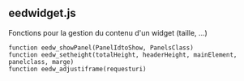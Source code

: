 ## eedwidget.js
Fonctions pour la gestion du contenu d'un widget (taille, ...) 
```
function eedw_showPanel(PanelIdtoShow, PanelsClass)
function eedw_setheight(totalHeight, headerHeight, mainElement, panelclass, marge)
function eedw_adjustiframe(requesturi)
```

